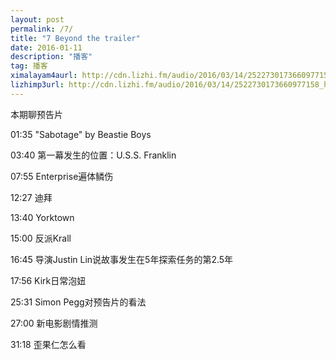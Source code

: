 ```yaml
---
layout: post
permalink: /7/
title: "7 Beyond the trailer"
date: 2016-01-11 
description: "播客"
tag: 播客 
ximalayam4aurl: http://cdn.lizhi.fm/audio/2016/03/14/2522730173660977158_hd.mp3
lizhimp3url: http://cdn.lizhi.fm/audio/2016/03/14/2522730173660977158_hd.mp3
---   
```


本期聊预告片

01:35 "Sabotage" by Beastie Boys

03:40 第一幕发生的位置：U.S.S. Franklin

07:55 Enterprise遍体鳞伤

12:27 迪拜

13:40 Yorktown

15:00 反派Krall

16:45 导演Justin Lin说故事发生在5年探索任务的第2.5年

17:56 Kirk日常泡妞

25:31 Simon Pegg对预告片的看法

27:00 新电影剧情推测

31:18 歪果仁怎么看
